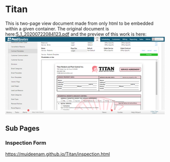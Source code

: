 # Titan
This is two-page view document made from only html to be embedded within a given container.
The original document is here:[5_1_20200722084123.pdf](https://github.com/MuideenAM/Titan/blob/master/5_1_20200722084123.pdf) and the preview of this work is here:![preview](https://github.com/MuideenAM/Titan/blob/master/preview.gif) 

## Sub Pages
### Inspection Form
https://muideenam.github.io/Titan/inspection.html
